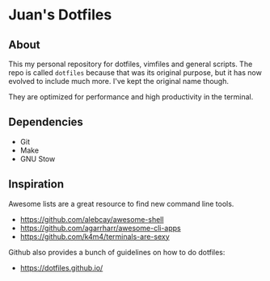# Juan's Dotfiles

## About

This my personal repository for dotfiles, vimfiles and general scripts. The
repo is called `dotfiles` because that was its original purpose, but it has now
evolved to include much more. I've kept the original name though.

They are optimized for performance and high productivity in the terminal.

## Dependencies

- Git
- Make
- GNU Stow

## Inspiration

Awesome lists are a great resource to find new command line tools.

- https://github.com/alebcay/awesome-shell
- https://github.com/agarrharr/awesome-cli-apps
- https://github.com/k4m4/terminals-are-sexy

Github also provides a bunch of guidelines on how to do dotfiles:

- https://dotfiles.github.io/
